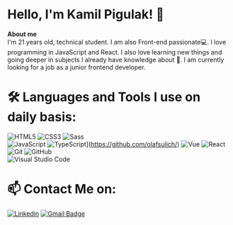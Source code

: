# Hello, I'm Kamil Pigulak! :wave:

**About me**
<br/>
I'm 21 years old, technical student. I am also Front-end passionate:computer:. I love programming in JavaScript and React. I also love learning new things and going deeper in subjects I already have knowledge about 📕. I am currently looking for a job as a junior frontend developer.


# 🛠️ Languages and Tools I use on daily basis:
![HTML5](https://img.shields.io/badge/-HTML5-E34F26?style=flat-square&logo=html5&logoColor=white) ![CSS3](https://img.shields.io/badge/-CSS3-1572B6?style=flat-square&logo=css3) ![Sass](https://img.shields.io/badge/-Sass-black?style=flat-square&logo=Sass&logoColor=pink) <br/>
![JavaScript](https://img.shields.io/badge/-JavaScript-black?style=flat-square&logo=javascript) ![TypeScript](https://img.shields.io/badge/-TypeScript-007ACC?style=flat-square&logo=typescript&link=https://github.com/olafsulich/)](https://github.com/olafsulich/) ![Vue]( https://img.shields.io/badge/-Vue-4fc08d?style=flat&logo=Vue.js&logoColor=fff) ![React](https://img.shields.io/badge/-React-black?style=flat-square&logo=react) <br/>
 ![Git](https://img.shields.io/badge/-Git-0A1A2F?style=flat&logo=git) ![GitHub](https://img.shields.io/badge/-GitHub-0A1A2F?style=flat&logo=github)<br/>
 ![Visual Studio Code](https://img.shields.io/badge/-Visual%20Studio%20Code-0A1A2F?style=flat&logo=visual-studio-code&logoColor=007ACC)

 #  📫  Contact Me on:
[![Linkedin](https://img.shields.io/badge/-LinkedIn-blue?style=flat-square&logo=Linkedin&logoColor=white&link=https://www.linkedin.com/in/kamil-pigulak-0ba1ab227/)](https://www.linkedin.com/in/kamil-pigulak-0ba1ab227/) [![Gmail Badge](https://img.shields.io/badge/-Gmail-c14438?style=flat-square&logo=Gmail&logoColor=white&link=mailto:kamilpigulak@gmail.com)](mailto:kamilpigulak@gmail.com)  
